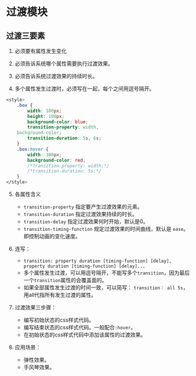 # 过渡模块

## 过渡三要素

1. 必须要有属性发生变化

2. 必须告诉系统哪个属性需要执行过渡效果。

3. 必须告诉系统过渡效果的持续时长。

4. 多个属性发生过渡时，必须写在一起，每个之间用逗号隔开。
```css
<style>
    .box {
        width: 100px;
        height: 100px;
        background-color: blue;
        transition-property: width,
    background-color;
        transition-duration: 5s, 6s;
    }
    .box:hover {
        width: 300px;
        background-color: red;
        /*transition-property: width;*/
        /*transition-duration: 5s;*/
    }
</style>
```
5. 各属性含义
    - `transition-property` 指定要产生过渡效果的元素。
    - `transition-duration` 指定过渡效果持续的时长。
    - `transition-delay` 指定过渡效果何时开始，默认是0。
    - `transition-timing-function` 规定过渡效果的时间曲线，默认是 `ease`。即控制动画的变化速度。

6. 连写：
    - `transition: property duration [timing-function] [delay], property duration [timing-function] [delay]...`
    - 多个属性发生过渡，可以用逗号隔开，不能写多个`transition`，因为最后一个`transition`属性的会覆盖面的。
    - 如果全部属性发生过渡的时间一致，可以简写： `transition： all 5s`，用all代指所有发生过渡的属性。
    
7. 过渡效果三步骤：
    - 编写初始状态的css样式代码。
    - 编写结束状态的css样式代码。一般配合`:hover`。
    - 在初始状态的css样式代码中添加该属性的过渡效果。

8. 应用场景：
    - 弹性效果。
    - 手风琴效果。